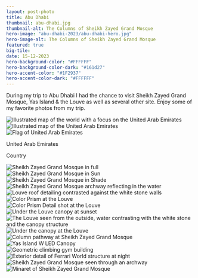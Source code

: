 ```yaml
---
layout: post-photo
title: Abu Dhabi
thumbnail: abu-dhabi.jpg
thumbnail-alt: The Columns of Sheikh Zayed Grand Mosque
hero-image: "abu-dhabi-2023/abu-dhabi-hero.jpg"
hero-image-alt: The Columns of Sheikh Zayed Grand Mosque
featured: true
big-tile:
date: 15-12-2023
hero-background-color: "#FFFFFF"
hero-background-color-dark: "#161d27"
hero-accent-color: "#1F2937"
hero-accent-color-dark: "#FFFFFF"
---
```


During my trip to Abu Dhabi I had the chance to visit Sheikh Zayed Grand Mosque, Yas Island & the Louve as well as several other site. Enjoy some of my favorite photos from my trip.


<!-- TODO should this be a component?? -->
<div class="grid-x grid-padding-x grid-margin-y">
  <div class="grid-x cell">
    <div class="map-container cell grid-x">
      <img class="map" src="../img/photography/abu-dhabi-2023/worldmap-abu-dhabi.svg" alt="Illustrated map of the world with a focus on the United Arab Emirates">
      <div class="detail cell small-12 medium-shrink">
        <div class="detailed-map cell">
          <img src="../img/photography/abu-dhabi-2023/mapdetail-abu-dhabi.svg" alt="Illustrated map of the United Arab Emirates">
        </div>
        <div class="detail-footer cell grid-x align-middle">
          <div class="cell small-2 medium-shrink flag-wrapper">
            <img src="../img/photography/flags/uae.svg" alt="Flag of United Arab Emirates">
          </div>
          <div class="cell shrink text-wrapper">
            <p class="country-name">United Arab Emirates</p>
            <p class="country-label">Country</p>
          </div>
        </div>
      </div>
    </div>
  </div>
</div>

<div class="grid-x grid-padding-x grid-margin-y">
  <div class="cell">
    <img src="/img/photography/abu-dhabi-2023/mosque.jpg" alt="Sheikh Zayed Grand Mosque in full">
  </div>
  <div class="cell medium-6">
    <img src="/img/photography/abu-dhabi-2023/mosque-sun.jpg" alt="Sheikh Zayed Grand Mosque in Sun">
  </div>
  <div class="cell medium-6">
    <img src="/img/photography/abu-dhabi-2023/mosque-shade.jpg" alt="Sheikh Zayed Grand Mosque in Shade">
  </div>
  <div class="cell">
    <img src="/img/photography/abu-dhabi-2023/columns-pond.jpg" alt="Sheikh Zayed Grand Mosque archway reflecting in the water">
  </div>
  <div class="cell">
    <img src="/img/photography/abu-dhabi-2023/louve-contrast.jpg" alt="Louve roof detailing contrasted against the white stone walls">
  </div>
  <div class="cell" style="display: flex; flex: calc(935/1400);">
    <img src="/img/photography/abu-dhabi-2023/louve-color-pond.jpg" alt="Color Prism at the Louve">
  </div>
  <div class="cell" style="display: flex; flex: calc(1050/1400);">
    <img src="/img/photography/abu-dhabi-2023/louve-color.jpg" alt="Color Prism Detail shot at the Louve">
  </div>
  <div class="cell">
    <img src="/img/photography/abu-dhabi-2023/louve-sunset.jpg" alt="Under the Louve canopy at sunset">
  </div>
  <div class="cell" style="display: flex; flex: calc(935/1400);">
    <img src="/img/photography/abu-dhabi-2023/louve-exterior.jpg" alt="The Louve seen from the outside, water contrasting with the white stone and the canopy structure">
  </div>
  <div class="cell" style="display: flex; flex: calc(964/1400);">
    <img src="/img/photography/abu-dhabi-2023/louve-interior.jpg" alt="Under the canopy at the Louve">
  </div>
  <div class="cell">
    <img src="/img/photography/abu-dhabi-2023/columns-inside.jpg" alt="Column pathway at Sheikh Zayed Grand Mosque">
  </div>
  <div class="cell" style="display: flex; flex: calc(1/1);">
    <img src="/img/photography/abu-dhabi-2023/w-building.jpg" alt="Yas Island W LED Canopy">
  </div>
  <div class="cell" style="display: flex; flex: calc(935/1400);">
    <img src="/img/photography/abu-dhabi-2023/climbing-gym.jpg" alt="Geometric climbing gym building">
  </div>
  <div class="cell">
    <img src="/img/photography/abu-dhabi-2023/ferrari-world.jpg" alt="Exterior detail of Ferrari World structure at night">
  </div>
  <div class="cell medium-6">
    <img src="/img/photography/abu-dhabi-2023/mosque-arch.jpg" alt="Sheikh Zayed Grand Mosque seen through an archway">
  </div>
  <div class="cell medium-6">
    <img src="/img/photography/abu-dhabi-2023/minaret.jpg" alt="Minaret of Sheikh Zayed Grand Mosque">
  </div>
  <!-- TODO add palace shots -->
</div>